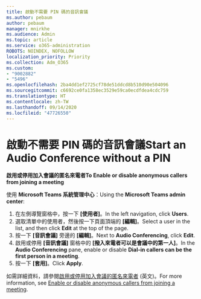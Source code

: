 ```yaml
---
title: 啟動不需要 PIN 碼的音訊會議
ms.author: pebaum
author: pebaum
manager: mnirkhe
ms.audience: Admin
ms.topic: article
ms.service: o365-administration
ROBOTS: NOINDEX, NOFOLLOW
localization_priority: Priority
ms.collection: Adm_O365
ms.custom:
- "9002882"
- "5496"
ms.openlocfilehash: 2ba4dd1ef2725cf78de51ddcd8b510d90e504096
ms.sourcegitcommit: c6692ce0fa1358ec3529e59ca0ecdfdea4cdc759
ms.translationtype: HT
ms.contentlocale: zh-TW
ms.lasthandoff: 09/14/2020
ms.locfileid: "47726550"
---
```

# <a name="start-an-audio-conference-without-a-pin"></a><span data-ttu-id="3ccae-102">啟動不需要 PIN 碼的音訊會議</span><span class="sxs-lookup"><span data-stu-id="3ccae-102">Start an Audio Conference without a PIN</span></span>

<span data-ttu-id="3ccae-103">**啟用或停用加入會議的匿名來電者**</span><span class="sxs-lookup"><span data-stu-id="3ccae-103">**To Enable or disable anonymous callers from joining a meeting**</span></span>

<span data-ttu-id="3ccae-104">使用 **Microsoft Teams 系統管理中心**：</span><span class="sxs-lookup"><span data-stu-id="3ccae-104">Using the **Microsoft Teams admin center**:</span></span>

1. <span data-ttu-id="3ccae-105">在左側導覽窗格中，按一下 **[使用者]**。</span><span class="sxs-lookup"><span data-stu-id="3ccae-105">In the left navigation, click **Users**.</span></span>
2. <span data-ttu-id="3ccae-106">選取清單中的使用者，然後按一下頁面頂端的 **[編輯]**。</span><span class="sxs-lookup"><span data-stu-id="3ccae-106">Select a user in the list, and then click **Edit** at the top of the page.</span></span>
3. <span data-ttu-id="3ccae-107">按一下 **[音訊會議]** 旁邊的 **[編輯]**。</span><span class="sxs-lookup"><span data-stu-id="3ccae-107">Next to **Audio Conferencing**, click **Edit**.</span></span>
4. <span data-ttu-id="3ccae-108">啟用或停用 **[音訊會議]** 窗格中的 **[撥入來電者可以是會議中的第一人]**。</span><span class="sxs-lookup"><span data-stu-id="3ccae-108">In the **Audio Conferencing** pane, enable or disable **Dial-in callers can be the first person in a meeting**.</span></span>
5. <span data-ttu-id="3ccae-109">按一下 **[套用]**。</span><span class="sxs-lookup"><span data-stu-id="3ccae-109">Click **Apply**.</span></span>

<span data-ttu-id="3ccae-110">如需詳細資料，請參閱[啟用或停用加入會議的匿名來電者](https://docs.microsoft.com/microsoftteams/start-an-audio-conference-over-the-phone-without-a-pin-in-teams) (英文)。</span><span class="sxs-lookup"><span data-stu-id="3ccae-110">For more information, see [Enable or disable anonymous callers from joining a meeting](https://docs.microsoft.com/microsoftteams/start-an-audio-conference-over-the-phone-without-a-pin-in-teams).</span></span>
